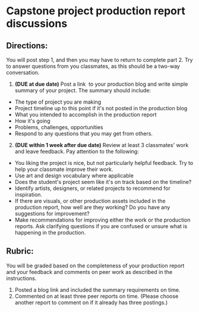 # Capstone project production report discussions

## Directions:
You will post step 1, and then you may have to return to complete part 2. Try to answer questions from you classmates, as this should be a two-way conversation.

1. **(DUE at due date)** Post a link  to your production blog and write simple summary of your project. The summary should include:
  - The type of project you are making
  - Project timeline up to this point if it's not posted in the production blog
  - What you intended to accomplish in the production report
  - How it's going
  - Problems, challenges, opportunities
  - Respond to any questions that you may get from others.
2. **(DUE within 1 week after due date)** Review at least 3 classmates' work and leave feedback. Pay attention to the following:
  - You liking the project is nice, but not particularly helpful feedback. Try to help your classmate improve their work.
  - Use art and design vocabulary where applicable
  - Does the student's project seem like it's on track based on the timeline?
  - Identify artists, designers, or related projects to recommend for inspiration.
  - If there are visuals, or other production assets included in the production report, how well are they working? Do you have any suggestions for improvement? 
  - Make recommendations for improving either the work or the production reports. Ask clarifying questions if you are confused or unsure what is happening in the production.

## Rubric:

You will be graded based on the completeness of your production report and your feedback and comments on peer work as described in the instructions.

1. Posted a blog link and included the summary requirements on time.
2. Commented on at least three peer reports on time. (Please choose another report to comment on if it already has three postings.)


